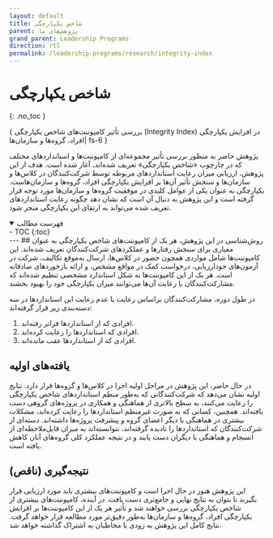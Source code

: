 ```yaml
---
layout: default
title: شاخص یکپارچگی
parent: پژوهش‌های ما
grand_parent: Leadership Programs
direction: rtl
permalink: /leadership-programs/research/integrity-index
---
```


# شاخص یکپارچگی
{: .no_toc }

{ بررسی تأثیر کامپوننت‌های شاخص یکپارچگی (Integrity Index) در افزایش یکپارچگی افراد، گروه‌ها و سازمان‌ها| fs-6 }

پژوهش حاضر به منظور بررسی تأثیر مجموعه‌ای از کامپوننت‌ها و استانداردهای مختلف که در چارچوب «شاخص یکپارچگی» تعریف شده‌اند، آغاز شده است. هدف از این پژوهش، ارزیابی میزان رعایت استانداردهای مربوطه توسط شرکت‌کنندگان در کلاس‌ها و سازمان‌ها و سنجش تأثیر آن‌ها بر افزایش یکپارچگی افراد، گروه‌ها و سازمان‌هاست. یکپارچگی به عنوان یکی از عوامل کلیدی در موفقیت گروه‌ها و سازمان‌ها مورد توجه قرار گرفته است و این پژوهش به دنبال آن است که نشان دهد چگونه رعایت استانداردهای تعریف شده می‌تواند به ارتقای این یکپارچگی منجر شود.

<details open markdown="block">
  <summary>فهرست مطالب</summary>
  - TOC
  {:toc}
</details>
---
## روش‌شناسی
در این پژوهش، هر یک از کامپوننت‌های شاخص یکپارچگی به عنوان معیاری برای سنجش رفتارها و عملکردهای شرکت‌کنندگان تعریف شده‌اند. این کامپوننت‌ها شامل مواردی همچون حضور در کلاس‌ها، ارسال به‌موقع تکالیف، شرکت در آزمون‌های خودارزیابی، درخواست کمک در مواقع مشخص، و ارائه بازخوردهای صادقانه است. هر یک از این کامپوننت‌ها به شکل استاندارد مشخصی تنظیم شده‌اند که مشارکت‌کنندگان با رعایت آن‌ها می‌توانند میزان یکپارچگی خود را بهبود بخشند.

در طول دوره، مشارکت‌کنندگان براساس رعایت یا عدم رعایت این استانداردها در سه دسته‌بندی زیر قرار گرفته‌اند:

1. افرادی که از استانداردها فراتر رفته‌اند.
2. افرادی که استانداردها را رعایت کرده‌اند.
3. افرادی که از استانداردها عقب مانده‌اند.

## یافته‌های اولیه
در حال حاضر، این پژوهش در مراحل اولیه اجرا در کلاس‌ها و گروه‌ها قرار دارد. نتایج اولیه نشان می‌دهد که شرکت‌کنندگانی که به‌طور منظم استانداردهای شاخص یکپارچگی را رعایت می‌کنند، به سطح بالاتری از هماهنگی و همکاری در پروژه‌های گروهی دست یافته‌اند. همچنین، کسانی که به صورت غیرمنظم استانداردها را رعایت کرده‌اند، مشکلات بیشتری در هماهنگی با دیگر اعضای گروه و پیشرفت پروژه‌ها داشته‌اند. دسته‌ای از شرکت‌کنندگان که استانداردها را نادیده گرفته‌اند، نتوانسته‌اند به میزان قابل‌ملاحظه‌ای از انسجام و هماهنگی با دیگران دست یابند و در نتیجه عملکرد کلی گروه‌های آنان کاهش یافته است.

## نتیجه‌گیری (ناقص)
این پژوهش هنوز در حال اجرا است و کامپوننت‌های بیشتری باید مورد ارزیابی قرار بگیرند تا بتوان به نتایج نهایی و جامع‌تری دست یافت. در آینده، کامپوننت‌های بیشتری از شاخص یکپارچگی بررسی خواهند شد و تأثیر هر یک از این کامپوننت‌ها بر افزایش یکپارچگی افراد، گروه‌ها و سازمان‌ها به‌طور دقیق‌تر مورد مطالعه قرار خواهد گرفت. نتایج کامل این پژوهش به زودی با مخاطبان به اشتراک گذاشته خواهد شد.

